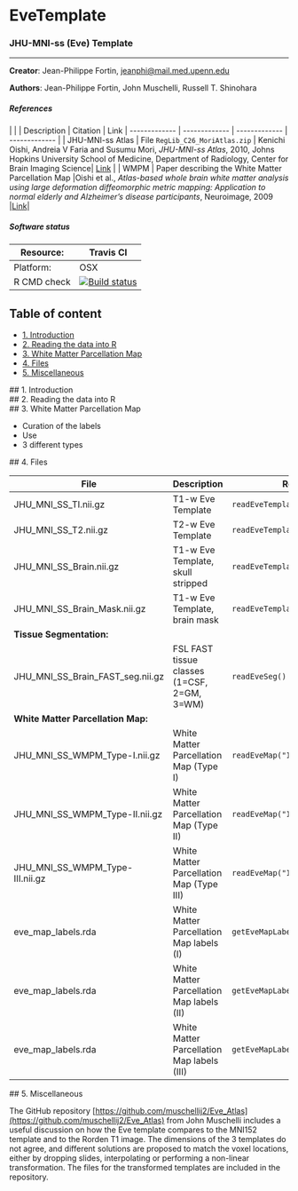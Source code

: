 # EveTemplate
### JHU-MNI-ss (Eve) Template
--------

**Creator**: Jean-Philippe Fortin, jeanphi@mail.med.upenn.edu

**Authors**: Jean-Philippe Fortin, John Muschelli, Russell T. Shinohara

##### References

|  | | Description | Citation     | Link
| -------------  | -------------  | -------------  | -------------  |
| JHU-MNI-ss Atlas    | File `RegLib_C26_MoriAtlas.zip`   | Kenichi Oishi, Andreia V Faria and Susumu Mori, _JHU-MNI-ss Atlas_, 2010, Johns Hopkins University School of Medicine, Department of Radiology, Center for Brain Imaging Science| [Link](https://www.slicer.org/publications/item/view/1883) |
| WMPM    | Paper describing the White Matter Parcellation Map |Oishi et al., _Atlas-based whole brain white matter analysis using large
deformation diffeomorphic metric mapping: Application to normal elderly and Alzheimer’s disease participants_, Neuroimage, 2009 |[Link](https://www.google.com/url?sa=t&rct=j&q=&esrc=s&source=web&cd=1&cad=rja&uact=8&ved=0ahUKEwiOmpCg4bvNAhWBQj4KHfQFAP8QFggeMAA&url=http%3A%2F%2Fwww.ncbi.nlm.nih.gov%2Fpubmed%2F19385016&usg=AFQjCNHwuv1ECKcDOdCtInmlGi05ww4mIg&sig2=hSaDBY4FN4IpdDsg2GL4Ag)| 

##### Software status

| Resource:      | Travis CI     |
| -------------  |  ------------- |
| Platform:      | OSX       |
| R CMD check    | <a href="https://travis-ci.org/Jfortin1/EveTemplate"><img src="https://travis-ci.org/Jfortin1/EveTemplate.svg?branch=master" alt="Build status"></a> |


## Table of content
- [1. Introduction](#id-section1)
- [2. Reading the data into R](#id-section2)
- [3. White Matter Parcellation Map](#id-section4)
- [4. Files](#id-section4)
- [5. Miscellaneous](#id-section5)


<div id='id-section1'/>
## 1. Introduction

<div id='id-section2'/>
## 2. Reading the data into R

<div id='id-section3'/>
## 3. White Matter Parcellation Map

- Curation of the labels
- Use 
- 3 different types

<div id='id-section4'/>
## 4. Files

| File      | Description     | Reader | 
| -------------  | -------------  | -------------  |
| JHU_MNI_SS_TI.nii.gz    | T1-w Eve Template |  `readEveTemplate("T1")`| 
| JHU_MNI_SS_T2.nii.gz    | T2-w Eve Template |  `readEveTemplate("T2")`| 
| JHU_MNI_SS_Brain.nii.gz | T1-w Eve Template, skull stripped  |  `readEveTemplate("Brain")`| 
| JHU_MNI_SS_Brain_Mask.nii.gz    | T1-w Eve Template, brain mask |  `readEveTemplate("Brain_Mask")`| 
|**Tissue Segmentation:**  | | |
| JHU_MNI_SS_Brain_FAST_seg.nii.gz    | FSL FAST tissue classes (1=CSF, 2=GM, 3=WM) |  `readEveSeg()`| 
|**White Matter Parcellation Map:**  | | |
| JHU_MNI_SS_WMPM_Type-I.nii.gz    | White Matter Parcellation Map (Type I) |  `readEveMap("I")`| 
| JHU_MNI_SS_WMPM_Type-II.nii.gz    | White Matter Parcellation Map (Type II) |  `readEveMap("II")`| 
| JHU_MNI_SS_WMPM_Type-III.nii.gz    | White Matter Parcellation Map (Type III) |  `readEveMap("III")`|
| eve_map_labels.rda    | White Matter Parcellation Map labels (I) |  `getEveMapLabels("I")`|
| eve_map_labels.rda    | White Matter Parcellation Map labels (II) |  `getEveMapLabels("II")`|
| eve_map_labels.rda    | White Matter Parcellation Map labels (III) |  `getEveMapLabels("III")`|

<div id='id-section5'/>
## 5. Miscellaneous

The GitHub repository [https://github.com/muschellij2/Eve_Atlas](https://github.com/muschellij2/Eve_Atlas) from John Muschelli includes a useful discussion on how the Eve template compares to the MNI152 template and to the Rorden T1 image. The dimensions of the 3 templates do not agree, and different solutions are proposed to match the voxel locations, either by dropping slides, interpolating or performing a non-linear transformation. The files for the transformed templates are included in the repository. 


